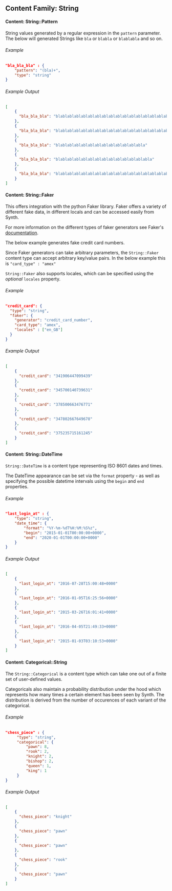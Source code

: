 ## Content Family: String 

#### Content: String::Pattern

String values generated by a regular expression in the `pattern` parameter. The below will generated Strings like `bla` or `blabla` or `blablabla` and so on.

###### Example

```json
"bla_bla_bla" : {    
    "pattern": "(bla)+",
    "type": "string"
}
```

###### Example Output
```json
[
    {
      "bla_bla_bla": "blablablablablablablablablablablablablablablablablablablablabla"
    },
    {
      "bla_bla_bla": "blablablablablablablablablablablablablablablablablablablablablablablablabla"
    },
    {
      "bla_bla_bla": "blablablablablablablablablablablablabla"
    },
    {
      "bla_bla_bla": "blablablablablablablablablablablablablabla"
    },
    {
      "bla_bla_bla": "blablablablablablablablablablablablablablablablablablablablablablabla"
    }
]
```

#### Content: String::Faker

This offers integration with the python Faker library. Faker offers a variety of different fake data, in different locals and can be accessed easily from Synth.

For more information on the different types of faker generators see Faker's [documentation](https://faker.readthedocs.io/en/master/).

The below example generates fake credit card numbers. 

Since Faker generators can take arbitrary parameters, the `String::Faker` content type can accept arbitrary key/value pairs. In the below example this is `"card_type" : "amex"`

`String::Faker` also supports locales, which can be specified using the *optional* `locales` property.

###### Example

```json
"credit_card": {
  "type": "string",
  "faker": {
    "generator": "credit_card_number",
    "card_type": "amex",
    "locales" : ["en_GB"]
  }
}
```

###### Example Output

```json
[
    {
      "credit_card": "341906447099439"
    },
    {
      "credit_card": "345700140739631"
    },
    {
      "credit_card": "378500663476771"
    },
    {
      "credit_card": "347802667649678"
    },
    {
      "credit_card": "375235715161245"
    }
]
```

#### Content: String::DateTime

`String::DateTime` is a content type representing ISO 8601 dates and times.

The DateTime appearance can be set via the `format` property - as well as specifying the possible datetime intervals using the `begin` and `end` properties.


###### Example

```json
"last_login_at" : {
    "type": "string",
    "date_time": {
        "format": "%Y-%m-%dT%H:%M:%S%z",
        "begin": "2015-01-01T00:00:00+0000",
        "end": "2020-01-01T00:00:00+0000"
    }
}
```

###### Example Output

```json
[
    {
      "last_login_at": "2016-07-28T15:00:48+0000"
    },
    {
      "last_login_at": "2016-01-05T16:25:56+0000"
    },
    {
      "last_login_at": "2015-03-26T16:01:41+0000"
    },
    {
      "last_login_at": "2016-04-05T21:49:33+0000"
    },
    {
      "last_login_at": "2015-01-03T03:10:53+0000"
    }
]
```

#### Content: Categorical::String
The `String::Categorical` is a content type which can take one out of a finite set of user-defined values.

Categoricals also maintain a probability distribution under the hood which represents how many times a certain element has been seen by Synth. The distribution is derived from the number of occurences of each variant of the categorical.

###### Example
```json
"chess_piece" : {
     "type": "string",
     "categorical": {
         "pawn": 8,
         "rook": 2,
         "knight": 2,
         "bishop": 2,
         "queen": 1,
         "king": 1
     }
}
```

###### Example Output

```json
[
    {
      "chess_piece": "knight"
    },
    {
      "chess_piece": "pawn"
    },
    {
      "chess_piece": "pawn"
    },
    {
      "chess_piece": "rook"
    },
    {
      "chess_piece": "pawn"
    }
]
```